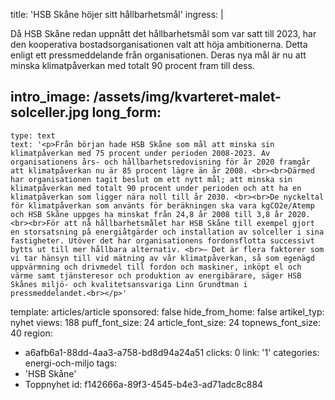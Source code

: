 title: 'HSB Skåne höjer sitt hållbarhetsmål'
ingress: |
  <p>Då HSB Skåne redan uppnått det hållbarhetsmål som var satt till 2023, har den kooperativa bostadsorganisationen valt att höja ambitionerna. Detta enligt ett pressmeddelande från organisationen. Deras nya mål är nu att minska klimatpåverkan med totalt 90 procent fram till dess.
  </p>
  
intro_image: /assets/img/kvarteret-malet-solceller.jpg
long_form:
  -
    type: text
    text: '<p>Från början hade HSB Skåne som mål att minska sin klimatpåverkan med 75 procent under perioden 2008-2023. Av organisationens års- och hållbarhetsredovisning för år 2020 framgår att klimatpåverkan nu är 85 procent lägre än år 2008. <br><br>Därmed har organisationen tagit beslut om ett nytt mål; att minska sin klimatpåverkan med totalt 90 procent under perioden och att ha en klimatpåverkan som ligger nära noll till år 2030. <br><br>De nyckeltal för klimatpåverkan som använts för beräkningen ska vara kgCO2e/Atemp och HSB Skåne uppges ha minskat från 24,8 år 2008 till 3,8 år 2020.<br><br>För att nå hållbarhetsmålet har HSB Skåne till exempel gjort en storsatsning på energiåtgärder och installation av solceller i sina fastigheter. Utöver det har organisationens fordonsflotta successivt bytts ut till mer hållbara alternativ. <br>– Det är flera faktorer som vi tar hänsyn till vid mätning av vår klimatpåverkan, så som egenägd uppvärmning och drivmedel till fordon och maskiner, inköpt el och värme samt tjänsteresor och produktion av energibärare, säger HSB Skånes miljö- och kvalitetsansvariga Linn Grundtman i pressmeddelandet.<br></p>'
template: articles/article
sponsored: false
hide_from_home: false
artikel_typ: nyhet
views: 188
puff_font_size: 24
article_font_size: 24
topnews_font_size: 40
region:
  - a6afb6a1-88dd-4aa3-a758-bd8d94a24a51
clicks: 0
link: '1'
categories: energi-och-miljo
tags:
  - 'HSB Skåne'
  - Toppnyhet
id: f142666a-89f3-4545-b4e3-ad71adc8c884
